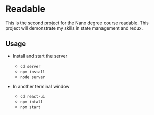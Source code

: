 # Readable
This is the second project for the Nano degree course readable.
This project will demonstrate my skills in state management and redux.

## Usage

* Install and start the server
    - `cd server`
    - `npm install`
    - `node server`

* In another terminal window
    - `cd react-ui`
    - `npm intall`
    - `npm start`
